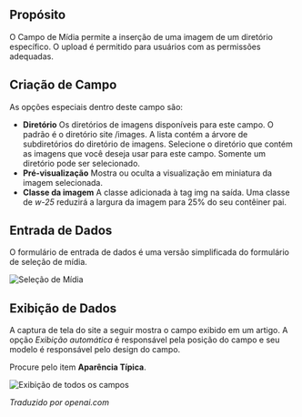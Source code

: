 <!-- Filename: J3.x:Adding_custom_fields/Media_Field / Display title: Campo de Mídia -->

## Propósito

O Campo de Mídia permite a inserção de uma imagem de um diretório específico. O upload é permitido para usuários com as permissões adequadas.


## Criação de Campo

As opções especiais dentro deste campo são:

- **Diretório** Os diretórios de imagens disponíveis para este campo. O padrão é o diretório site /images. A lista contém a árvore de subdiretórios do diretório de imagens. Selecione o diretório que contém as imagens que você deseja usar para este campo. Somente um diretório pode ser selecionado.
- **Pré-visualização** Mostra ou oculta a visualização em miniatura da imagem selecionada.
- **Classe da imagem** A classe adicionada à tag img na saída. Uma classe de *w-25* reduzirá a largura da imagem para 25% do seu contêiner pai.

## Entrada de Dados

O formulário de entrada de dados é uma versão simplificada do formulário de seleção de mídia.

![Seleção de Mídia](../../../en/images/fields/fields-media-entry.png "Seleção de Mídia")

## Exibição de Dados

A captura de tela do site a seguir mostra o campo exibido em um artigo. A opção *Exibição automática* é responsável pela posição do campo e seu modelo é responsável pelo design do campo.

Procure pelo item **Aparência Típica**.

![Exibição de todos os campos](../../../en/images/fields/fields-display.png "Exibição dos campos")

*Traduzido por openai.com*

